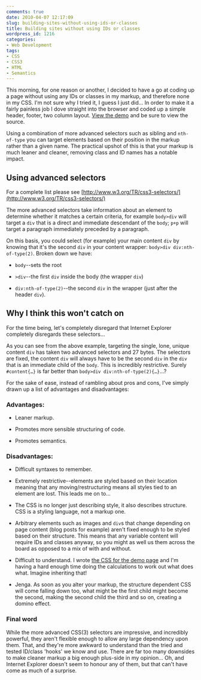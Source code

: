 ```yaml
---
comments: true
date: 2010-04-07 12:17:09
slug: building-sites-without-using-ids-or-classes
title: Building sites without using IDs or classes
wordpress_id: 1216
categories:
- Web Development
tags:
- CSS
- CSS3
- HTML
- Semantics
---
```


This morning, for one reason or another, I decided to have a go at coding up a page without using any IDs or classes in my markup, and therefore none in my CSS. I'm not sure why I tried it, I guess I just did... In order to make it a fairly painless job I dove straight into the browser and coded up a simple header, footer, two column layout. [View the demo](/demos/sites-without-ids-classes/) and be sure to view the source.







Using a combination of more advanced selectors such as sibling and `nth-of-type` you can target elements based on their position in the markup rather than a given name. The practical upshot of this is that your markup is much leaner and cleaner, removing class and ID names has a notable impact.





## Using advanced selectors




For a complete list please see [http://www.w3.org/TR/css3-selectors/](http://www.w3.org/TR/css3-selectors/)




The more advanced selectors take information about an element to determine whether it matches a certain criteria, for example `body>div` will target a `div` that is a direct and immediate descendant of the `body`; `p+p` will target a paragraph immediately preceded by a paragraph.




On this basis, you could select (for example) your main content `div` by knowing that it's the second `div` in your content wrapper: `body>div div:nth-of-type(2)`. Broken down we have:






  * `body`--sets the root


  * `>div`--the first `div` inside the body (the wrapper `div`)


  * `div:nth-of-type(2)`--the second `div` in the wrapper (just after the header `div`).





## Why I think this won't catch on




For the time being, let's completely disregard that Internet Explorer completely disregards these selectors...




As you can see from the above example, targeting the single, lone, unique content `div` has taken two advanced selectors and 27 bytes. The selectors are fixed, the content `div` will always have to be the second `div` in the `div` that is an immediate child of the `body`. This is incredibly restrictive. Surely `#content{…}` is far better than `body>div div:nth-of-type(2){…}`…?




For the sake of ease, instead of rambling about pros and cons, I've simply drawn up a list of advantages and disadvantages:




### Advantages:






  * Leaner markup.


  * Promotes more sensible structuring of code.


  * Promotes semantics.




### Disadvantages:






  * Difficult syntaxes to remember.


  * Extremely restrictive--elements are styled based on their location meaning that any moving/restructuring means all styles tied to an element are lost. This leads me on to...


  * The CSS is no longer just describing style, it also describes structure. CSS is a styling language, not a markup one.


  * Arbitrary elements such as images and `div`s that change depending on page content (blog posts for example) aren't fixed enough to be styled based on their structure. This means that any variable content will require IDs and classes anyway, so you might as well us them across the board as opposed to a mix of with and without.


  * Difficult to understand. I wrote [the CSS for the demo page](/demos/sites-without-ids-classes/css/style.css) and I'm having a hard enough time doing the calculations to work out what does what. Imagine inheriting that!


  * Jenga. As soon as you alter your markup, the structure dependent CSS will come falling down too, what might be the first child might become the second, making the second child the third and so on, creating a domino effect.




### Final word




While the more advanced CSS(3) selectors are impressive, and incredibly powerful, they aren't flexible enough to allow any large dependency upon them. That, and they're more awkward to understand than the tried and tested ID/class 'hooks' we know and use. There are far too many downsides to make cleaner markup a big enough plus-side in my opinion... Oh, and Internet Explorer doesn't seem to honour any of them, but that can't have come as much of a surprise.
